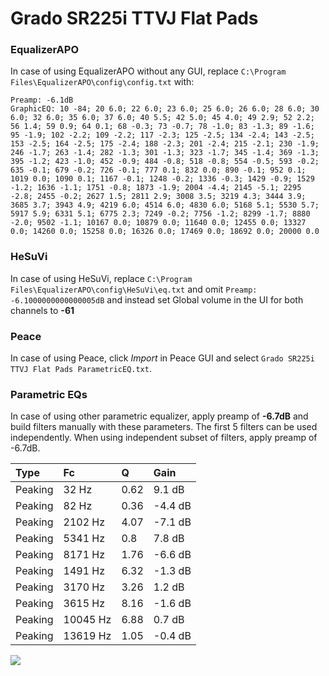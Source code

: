 # Grado SR225i TTVJ Flat Pads

### EqualizerAPO
In case of using EqualizerAPO without any GUI, replace `C:\Program Files\EqualizerAPO\config\config.txt`
with:
```
Preamp: -6.1dB
GraphicEQ: 10 -84; 20 6.0; 22 6.0; 23 6.0; 25 6.0; 26 6.0; 28 6.0; 30 6.0; 32 6.0; 35 6.0; 37 6.0; 40 5.5; 42 5.0; 45 4.0; 49 2.9; 52 2.2; 56 1.4; 59 0.9; 64 0.1; 68 -0.3; 73 -0.7; 78 -1.0; 83 -1.3; 89 -1.6; 95 -1.9; 102 -2.2; 109 -2.2; 117 -2.3; 125 -2.5; 134 -2.4; 143 -2.5; 153 -2.5; 164 -2.5; 175 -2.4; 188 -2.3; 201 -2.4; 215 -2.1; 230 -1.9; 246 -1.7; 263 -1.4; 282 -1.3; 301 -1.3; 323 -1.7; 345 -1.4; 369 -1.3; 395 -1.2; 423 -1.0; 452 -0.9; 484 -0.8; 518 -0.8; 554 -0.5; 593 -0.2; 635 -0.1; 679 -0.2; 726 -0.1; 777 0.1; 832 0.0; 890 -0.1; 952 0.1; 1019 0.0; 1090 0.1; 1167 -0.1; 1248 -0.2; 1336 -0.3; 1429 -0.9; 1529 -1.2; 1636 -1.1; 1751 -0.8; 1873 -1.9; 2004 -4.4; 2145 -5.1; 2295 -2.8; 2455 -0.2; 2627 1.5; 2811 2.9; 3008 3.5; 3219 4.3; 3444 3.9; 3685 3.7; 3943 4.9; 4219 6.0; 4514 6.0; 4830 6.0; 5168 5.1; 5530 5.7; 5917 5.9; 6331 5.1; 6775 2.3; 7249 -0.2; 7756 -1.2; 8299 -1.7; 8880 -2.0; 9502 -1.1; 10167 0.0; 10879 0.0; 11640 0.0; 12455 0.0; 13327 0.0; 14260 0.0; 15258 0.0; 16326 0.0; 17469 0.0; 18692 0.0; 20000 0.0
```

### HeSuVi
In case of using HeSuVi, replace `C:\Program Files\EqualizerAPO\config\HeSuVi\eq.txt` and omit `Preamp:
-6.1000000000000005dB` and instead set Global volume in the UI for both channels to **-61**

### Peace
In case of using Peace, click *Import* in Peace GUI and select `Grado SR225i TTVJ Flat Pads ParametricEQ.txt`.

### Parametric EQs
In case of using other parametric equalizer, apply preamp of **-6.7dB** and build filters manually
with these parameters. The first 5 filters can be used independently.
When using independent subset of filters, apply preamp of -6.7dB.

| Type    | Fc       |    Q | Gain    |
|:--------|:---------|:-----|:--------|
| Peaking | 32 Hz    | 0.62 | 9.1 dB  |
| Peaking | 82 Hz    | 0.36 | -4.4 dB |
| Peaking | 2102 Hz  | 4.07 | -7.1 dB |
| Peaking | 5341 Hz  | 0.8  | 7.8 dB  |
| Peaking | 8171 Hz  | 1.76 | -6.6 dB |
| Peaking | 1491 Hz  | 6.32 | -1.3 dB |
| Peaking | 3170 Hz  | 3.26 | 1.2 dB  |
| Peaking | 3615 Hz  | 8.16 | -1.6 dB |
| Peaking | 10045 Hz | 6.88 | 0.7 dB  |
| Peaking | 13619 Hz | 1.05 | -0.4 dB |

![](https://raw.githubusercontent.com/jaakkopasanen/AutoEq/master/results/innerfidelity/sbaf-serious/Grado%20SR225i%20TTVJ%20Flat%20Pads/Grado%20SR225i%20TTVJ%20Flat%20Pads.png)